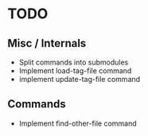 # TODO

## Misc / Internals
* Split commands into submodules
* Implement load-tag-file command
* implement update-tag-file command

## Commands
* Implement find-other-file command
